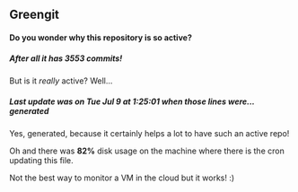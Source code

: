## Greengit

#### Do you wonder why this repository is so active?

##### After all it has 3553 commits!

But is it *really* active? Well...

##### Last update was on Tue Jul 9 at 1:25:01 when those lines were... generated

Yes, generated, because it certainly helps a lot to have such an active repo!

Oh and there was **82%** disk usage on the machine
where there is the cron updating this file.

Not the best way to monitor a VM in the cloud but it works! :)
